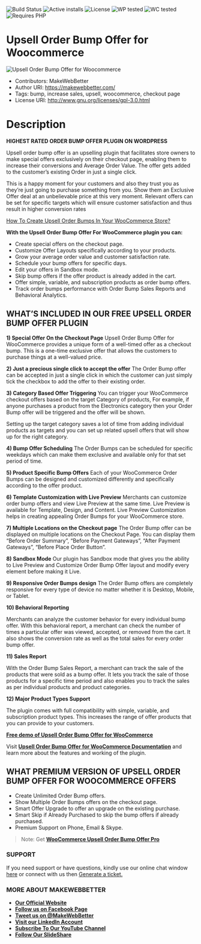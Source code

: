 ![Build Status](https://img.shields.io/travis/twbs/bootstrap/master.svg) ![Active installs](https://img.shields.io/badge/Active-2000%2B-brightgreen) ![License](https://img.shields.io/badge/License-GPLv3%20or%20later-yellowgreen) ![WP tested](https://img.shields.io/badge/WP%20tested-5.6-brightgreen) ![WC tested](https://img.shields.io/badge/WC%20tested-4.8-brightgreen) ![Requires PHP](https://img.shields.io/badge/Requires%20PHP-5.6-blue)
# Upsell Order Bump Offer for Woocommerce
![Upsell Order Bump Offer for Woocommerce](https://ps.w.org/upsell-order-bump-offer-for-woocommerce/assets/banner-772x250.png?rev=2399152)
* Contributors: MakeWebBetter
* Author URI: https://makewebbetter.com/
* Tags: bump, increase sales, upsell, woocommerce, checkout page 
* License URI: http://www.gnu.org/licenses/gpl-3.0.html


# Description

**HIGHEST RATED ORDER BUMP OFFER PLUGIN ON WORDPRESS**

Upsell order bump offer is an upselling plugin that facilitates store owners to make special offers exclusively on their checkout page, enabling them to increase their conversions and Average Order Value. The offer gets added to the customer’s existing Order in just a single click.

This is a happy moment for your customers and also they trust you as they’re just going to purchase something from you. Show them an Exclusive Offer deal at an unbelievable price at this very moment. Relevant offers can be set for specific targets which will ensure customer satisfaction and thus result in higher conversion rates

[How To Create Upsell Order Bumps In Your WooCommerce Store?](https://www.youtube.com/watch?v=p9KIQyXauY4)

**With the Upsell Order Bump Offer For WooCommerce plugin you can:**

* Create special offers on the checkout page.
* Customize Offer Layouts specifically according to your products.
* Grow your average order value and customer satisfaction rate.
* Schedule your bump offers for specific days.
* Edit your offers in Sandbox mode.
* Skip bump offers if the offer product is already added in the cart.
* Offer simple, variable, and subscription products as order bump offers.
* Track order bumps performance with Order Bump Sales Reports and Behavioral Analytics.

## WHAT’S INCLUDED IN OUR FREE UPSELL ORDER BUMP OFFER PLUGIN

**1)  Special Offer On the Checkout Page**
Upsell Order Bump Offer for WooCommerce provides a unique form of a well-timed offer as a checkout bump. This is a one-time exclusive offer that allows the customers to purchase things at a well-valued price.

**2) Just a precious single click to accept the offer**
The Order Bump offer can be accepted in just a single click in which the customer can just simply tick the checkbox to add the offer to their existing order.

**3) Category Based Offer Triggering**
You can trigger your WooCommerce checkout offers based on the target Category of products, For example, if anyone purchases a product from the Electronics category then your Order Bump offer will be triggered and the offer will be shown.

Setting up the target category saves a lot of time from adding individual products as targets and you can set up related upsell offers that will show up for the right category.

**4) Bump Offer Scheduling**
The Order Bumps can be scheduled for specific weekdays which can make them exclusive and available only for that set period of time.

**5) Product Specific Bump Offers**
Each of your WooCommerce Order Bumps can be designed and customized differently and specifically according to the offer product.

**6) Template Customization with Live Preview**
Merchants can customize order bump offers and view Live Preview at the same time. Live Preview is available for Template, Design, and Content. Live Preview Customization helps in creating appealing Order Bumps for your WooCommerce store.

**7) Multiple Locations on the Checkout page**
The Order Bump offer can be displayed on multiple locations on the Checkout Page. You can display them “Before Order Summary”, “Before Payment Gateways”, “After Payment Gateways”, “Before Place Order Button”.

**8) Sandbox Mode**
Our plugin has Sandbox mode that gives you the ability to Live Preview and Customize Order Bump Offer layout and modify every element before making it Live.

**9) Responsive Order Bumps design**
The Order Bump offers are completely responsive for every type of device no matter whether it is Desktop, Mobile, or Tablet.

**10) Behavioral Reporting**

Merchants can analyze the customer behavior for every individual bump offer. With this behavioral report, a merchant can check the number of times a particular offer was viewed, accepted, or removed from the cart. It also shows the conversion rate as well as the total sales for every order bump offer.

**11) Sales Report**

With the Order Bump Sales Report, a merchant can track the sale of the products that were sold as a bump offer. It lets you track the sale of those products for a specific time period and also enables you to track the sales as per individual products and product categories.

**12) Major Product Types Support**

The plugin comes with full compatibility with simple, variable, and subscription product types. This increases the range of offer products that you can provide to your customers.

[**Free demo of Upsell Order Bump Offer for WooCommerce**](https://demo.makewebbetter.com/woocommerce-upsell-order-bump-offer/?utm_source=MWB-upsell-bump-git&utm_medium=MWB-git-page&utm_campaign=MWB-upsell-bump-git)

Visit [**Upsell Order Bump Offer for WooCommerce Documentation**](https://docs.makewebbetter.com/woocommerce-upsell-order-bump-offer/?utm_source=MWB-upsell-bump-git&utm_medium=MWB-git-page&utm_campaign=MWB-upsell-bump-git) and learn more about the features and working of the plugin.

## WHAT PREMIUM VERSION OF UPSELL ORDER BUMP OFFER FOR WOOCOMMERCE OFFERS


* Create Unlimited Order Bump offers.
* Show Multiple Order Bumps offers on the checkout page.
* Smart Offer Upgrade to offer an upgrade on the existing purchase.
* Smart Skip if Already Purchased to skip the bump offers if already purchased.
* Premium Support on Phone, Email & Skype.

> Note:  Get [**WooCommerce Upsell Order Bump Offer Pro**](https://makewebbetter.com/product/woocommerce-upsell-order-bump-offer-pro/?utm_source=MWB-upsell-bump-git&utm_medium=MWB-git-page&utm_campaign=MWB-upsell-bump-git)


### **SUPPORT**

If you need support or have questions, kindly use our online chat window [here](http://www.makewebbetter.com/?utm_source=MWB-Orderbump-git&utm_medium=MWB-git&utm_campaign=git) or connect with us then [Generate a ticket.](https://makewebbetter.com/submit-query/)


### **MORE ABOUT MAKEWEBBETTER**

- [**Our Official Website**](https://makewebbetter.com/?utm_source=MWB-orderbump-git&utm_medium=MWB-git&utm_campaign=git)
- [**Follow us on Facebook Page**](https://www.facebook.com/makewebbetter)
- [**Tweet us on @MakeWebBetter**](https://twitter.com/makewebbetter)
- [**Visit our LinkedIn Account**](https://www.linkedin.com/company/makewebbetter)
- [**Subscribe To Our YouTube Channel**](https://www.youtube.com/channel/UC7nYNf0JETOwW3GOD_EW2Ag)
- [**Follow Our SlideShare**](https://www.slideshare.net/MakeWebBetter)


